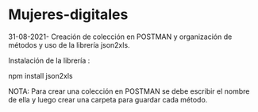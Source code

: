# Mujeres-digitales
31-08-2021- Creación de colección en POSTMAN y organización de métodos y uso de la librería  json2xls.

Instalación de la librería :

npm install json2xls

NOTA:
Para crear una colección en POSTMAN se debe escribir el nombre de ella y luego crear una carpeta para guardar cada método.

